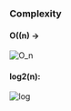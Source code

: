 ### Complexity
#### O((n) ->
![O_n](https://github.com/xvy45/C_plus-plus/assets/113087685/351414d9-c875-4d2d-8b7e-cd6f532c27d2)

#### log2(n):
![log](https://github.com/xvy45/C_plus-plus/assets/113087685/37622d2f-f369-4cb9-baa0-ffe5fa72cae3)



